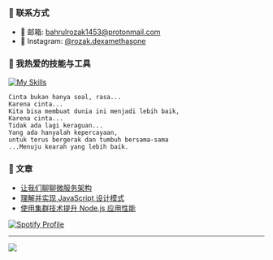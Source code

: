 
### 🌟 联系方式
- 📧 邮箱: [bahrulrozak1453@protonmail.com](mailto:bahrulrozak1453@protonmail.com)  
- 📸 Instagram: [@rozak.dexamethasone](https://www.instagram.com/bahrulrozakdev)

### 🚀 我热爱的技能与工具
[![My Skills](https://skillicons.dev/icons?i=html,javascript,typescript,dart,java,php,golang,c,python,bootstrap,django,flask,laravel,net,angular,firebase,mysql,mongodb,sqlite,ruby&theme=dark)](https://skillicons.dev)

```
Cinta bukan hanya soal, rasa...
Karena cinta...
Kita bisa membuat dunia ini menjadi lebih baik,
Karena cinta...
Tidak ada lagi keraguan...
Yang ada hanyalah kepercayaan,
untuk terus bergerak dan tumbuh bersama-sama
...Menuju kearah yang lebih baik.
```

### 📝 文章
- [让我们聊聊微服务架构](https://medium.com/@bahrulrozak/lets-talk-about-microservices-architecture-f38eee796001)  
- [理解并实现 JavaScript 设计模式](https://medium.com/@bahrulrozak/understanding-and-implementing-design-patterns-in-javascript-16551e3ae2aa)  
- [使用集群技术提升 Node.js 应用性能](https://medium.com/@bahrulrozak/implementation-of-clustering-techniques-to-improve-node-js-application-performance-85aa75255a17)  

[![Spotify Profile](https://spotify-github-profile.kittinanx.com/api/view?uid=y815lrm95x23ga03elyv3x2jc&cover_image=true&theme=natemoo-re&show_offline=true&background_color=0000ff&interchange=true&bar_color=ff0000&bar_color_cover=true)](https://github.com/kittinan/spotify-github-profile)

---

[![](https://visitcount.itsvg.in/api?id=Bahrul-Rozak&icon=0&color=0)](https://visitcount.itsvg.in)

<!-- 由 GPRM 自豪创建 ( https://gprm.itsvg.in ) -->
